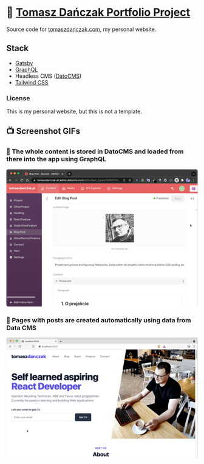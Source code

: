 # 🌱  [Tomasz Dańczak Portfolio Project](https://www.tomaszdanczak.pl/)
Source code for [tomaszdanczak.com](https://www.tomaszdanczak.pl/), my personal website.


## Stack
- [Gatsby](https://www.gatsbyjs.com/)
- [GraphQL](https://graphql.org/)
- Headless CMS ([DatoCMS](https://www.datocms.com/))
- [Tailwind CSS](https://tailwindcss.com/)

### License
This is my personal website, but this is not a template.



## 📺 Screenshot GIFs
### 🔴 The whole content is stored in DatoCMS and loaded from there into the app using GraphQL
![datocms.gif](gh/datocms.gif)
### 🔴 Pages with posts are created automatically using data from Data CMS
![app.gif](gh/app.gif)
